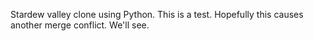 Stardew valley clone using Python.  This is a test.
Hopefully this causes another merge conflict.
We'll see.
